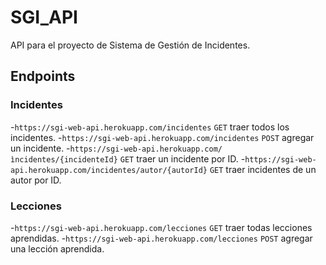 # SGI_API

API para el proyecto de Sistema de Gestión de Incidentes.

## Endpoints

### Incidentes

-`https://sgi-web-api.herokuapp.com/incidentes` `GET` traer todos los incidentes.
-`https://sgi-web-api.herokuapp.com/incidentes` `POST` agregar un incidente.
-`https://sgi-web-api.herokuapp.com/ìncidentes/{incidenteId}` `GET` traer un incidente por ID.
-`https://sgi-web-api.herokuapp.com/incidentes/autor/{autorId}` `GET` traer incidentes de un autor por ID.


### Lecciones

-`https://sgi-web-api.herokuapp.com/lecciones` `GET` traer  todas lecciones aprendidas.
-`https://sgi-web-api.herokuapp.com/lecciones` `POST` agregar una lección aprendida.